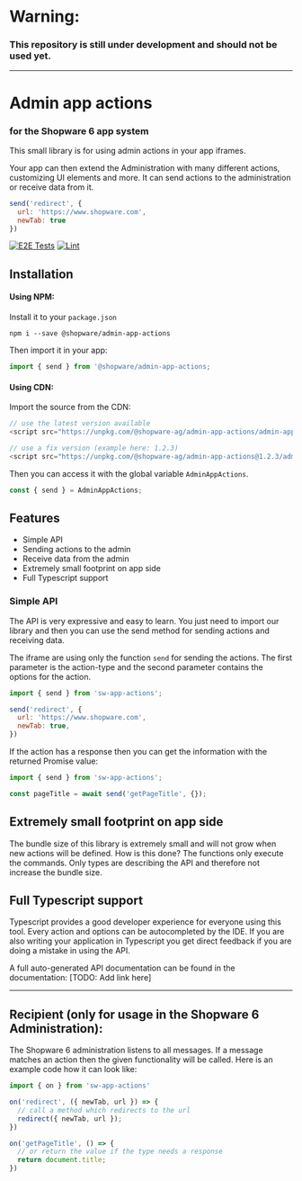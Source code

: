 # Warning:
### This repository is still under development and should not be used yet.
 
--------

# Admin app actions
### for the Shopware 6 app system

This small library is for using admin actions in your app iframes.

Your app can then extend the Administration with many different actions, customizing UI elements and more. It can send actions to the administration or receive data from it.

```js
send('redirect', {
  url: 'https://www.shopware.com',
  newTab: true
})
```

[![E2E Tests](https://github.com/shopware/admin-app-actions/actions/workflows/cypress.yml/badge.svg)](https://github.com/shopware/admin-app-actions/actions/workflows/cypress.yml) [![Lint](https://github.com/shopware/admin-app-actions/actions/workflows/lint.yml/badge.svg)](https://github.com/shopware/admin-app-actions/actions/workflows/lint.yml)

## Installation

#### Using NPM:
Install it to your `package.json`
```
npm i --save @shopware/admin-app-actions
```

Then import it in your app:
```js
import { send } from '@shopware/admin-app-actions;
```

#### Using CDN:
Import the source from the CDN:

```js
// use the latest version available
<script src="https://unpkg.com/@shopware-ag/admin-app-actions/admin-app-actions.umd.js"></script>

// use a fix version (example here: 1.2.3)
<script src="https://unpkg.com/@shopware-ag/admin-app-actions@1.2.3/admin-app-actions.umd.js"></script>
```

Then you can access it with the global variable `AdminAppActions`.

```js
const { send } = AdminAppActions;
```

## Features

- Simple API
- Sending actions to the admin
- Receive data from the admin
- Extremely small footprint on app side
- Full Typescript support

### Simple API
The API is very expressive and easy to learn. You just need to import our library and then you can use the send method for sending actions and receiving data.

The iframe are using only the function `send` for sending the actions. The first parameter is the action-type and the second parameter contains the options for the action.

```js
import { send } from 'sw-app-actions';

send('redirect', {
  url: 'https://www.shopware.com',
  newTab: true,
})
```

If the action has a response then you can get the information with the returned Promise value:

```javascript
import { send } from 'sw-app-actions';

const pageTitle = await send('getPageTitle', {});
```

## Extremely small footprint on app side
The bundle size of this library is extremely small and will not grow when new actions will be defined. How is this done? The functions only execute the commands. Only types are describing the API and therefore not increase the bundle size. 

## Full Typescript support
Typescript provides a good developer experience for everyone using this tool. Every action and options can be autocompleted by the IDE. If you are also writing your application in Typescript you get direct feedback if you are doing a mistake in using the API.

A full auto-generated API documentation can be found in the documentation: [TODO: Add link here]

___________

## Recipient (only for usage in the Shopware 6 Administration):
The Shopware 6 administration listens to all messages. If a message matches an action then the given functionality will be called. Here is an example code how it can look like:

```ts
import { on } from 'sw-app-actions'

on('redirect', ({ newTab, url }) => {  
  // call a method which redirects to the url
  redirect({ newTab, url });
})

on('getPageTitle', () => {  
  // or return the value if the type needs a response
  return document.title;
})

```